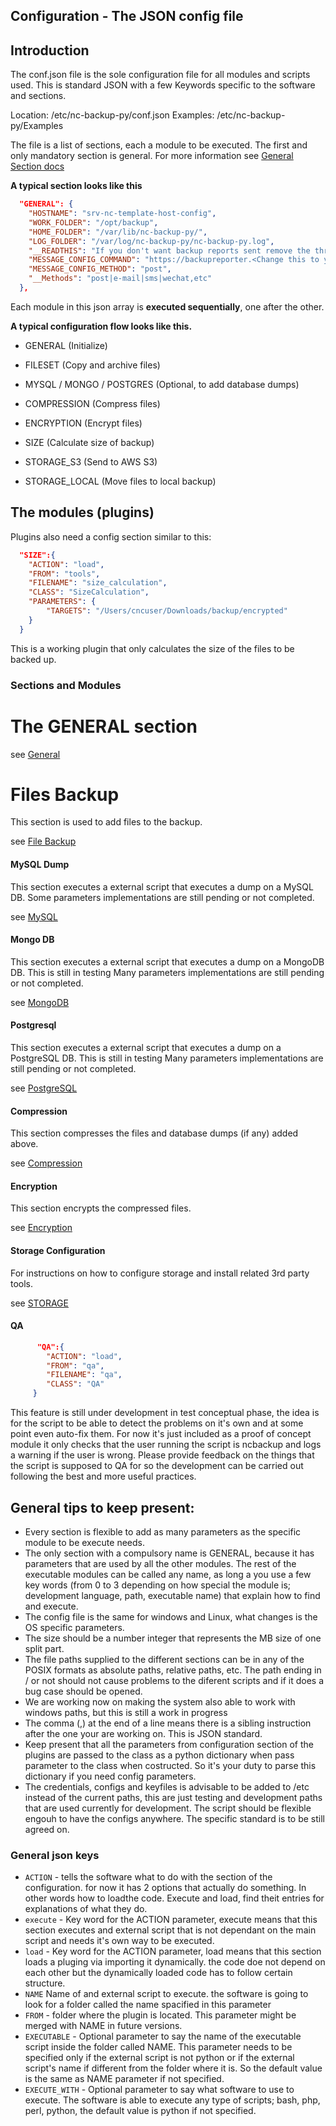 ## Configuration -  The JSON config file

## Introduction
The conf.json file is the sole configuration file for all modules and scripts used. This is standard JSON with a few Keywords specific to the software and sections.

Location: /etc/nc-backup-py/conf.json
Examples: /etc/nc-backup-py/Examples

The file is a list of sections, each a module to be executed. The first and only mandatory section is general. For more information see [General Section docs](GENERAL.md)

**A typical section looks like this**

```json
  "GENERAL": {
    "HOSTNAME": "srv-nc-template-host-config",
    "WORK_FOLDER": "/opt/backup",
    "HOME_FOLDER": "/var/lib/nc-backup-py/",
    "LOG_FOLDER": "/var/log/nc-backup-py/nc-backup-py.log",
    "__READTHIS": "If you don't want backup reports sent remove the three lines below this.",
    "MESSAGE_CONFIG_COMMAND": "https://backupreporter.<Change this to your domain>.com/backup_service.php",
    "MESSAGE_CONFIG_METHOD": "post",
    "__Methods": "post|e-mail|sms|wechat,etc"
  },
```

Each module in this json array is **executed sequentially**, one after the other.

**A typical configuration flow looks like this.**

* GENERAL (Initialize)

* FILESET (Copy and archive files)

* MYSQL / MONGO / POSTGRES (Optional, to add database dumps)

* COMPRESSION (Compress files)

* ENCRYPTION (Encrypt files)

* SIZE (Calculate size of backup)

* STORAGE_S3 (Send to AWS S3)

* STORAGE_LOCAL (Move files to local backup)


## The modules (plugins)

Plugins also need a config section similar to this:
```json
  "SIZE":{
    "ACTION": "load",
    "FROM": "tools",
    "FILENAME": "size_calculation",
    "CLASS": "SizeCalculation",
    "PARAMETERS": {
        "TARGETS": "/Users/cncuser/Downloads/backup/encrypted"
    }
  }
```
This is a working plugin that only calculates the size of the files to be backed up.

### Sections and Modules

# The GENERAL section

see [General](GENERAL.md)

# Files Backup

This section is used to add files to the backup.

see [File Backup](FILESBACKUP.md)

#### MySQL Dump

This section executes a external script that executes a dump on a MySQL DB. Some parameters implementations are still pending or not completed.

see [MySQL](MYSQL.md)

#### Mongo DB

This section executes a external script that executes a dump on a MongoDB DB. This is still in testing Many parameters implementations are still pending or not completed.

see [MongoDB](MONGO.md)

#### Postgresql

This section executes a external script that executes a dump on a PostgreSQL DB. This is still in testing Many parameters implementations are still pending or not completed.

see [PostgreSQL](MONGO.md)

#### Compression

This section compresses the files and database dumps (if any) added above.

see [Compression](COMPRESSION.md)

#### Encryption

This section encrypts the compressed files.

see [Encryption](ENCRYPTION.md)

#### Storage Configuration

For instructions on how to configure storage and install related 3rd party tools.

see [STORAGE](STORAGE.md)


#### QA
```json
      "QA":{
        "ACTION": "load",
        "FROM": "qa",
        "FILENAME": "qa",
        "CLASS": "QA"
     }
```
This feature is still under development in test conceptual phase, the idea is for the script to be able to detect the problems on it's own and at some point even auto-fix them. For now it's just included as a proof of concept module it only checks that the user running the script is ncbackup and logs a warning if the user is wrong. Please provide feedback on the things that the script is supposed to QA for so the development can be carried out following the best and more useful practices.


## General tips to keep present:

* Every section is flexible to add as many parameters as the specific module to be execute needs.
* The only section with a compulsory name is GENERAL, because it has parameters that are used by all the other modules. The rest of the executable modules can be called any name, as long a you use a few key words (from 0 to 3 depending on how special the module is; development language, path, executable name) that explain how to find and execute.
* The config file is the same for windows and Linux, what changes is the OS specific parameters.
* The size should be a number integer that represents the MB size of one split part.
* The file paths supplied to the different sections can be in any of the POSIX formats as absolute paths, relative paths, etc. The path ending in / or not should not cause problems to the diferent scripts and if it does a bug case should be opened.
* We are working now on making the system also able to work with windows paths, but this is still a work in progress
* The comma (,) at the end of a line means there is a sibling instruction after the one your are working on. This is JSON standard.
* Keep present that all the parameters from configuration section of the plugins are passed to the class as a python dictionary when pass parameter to the class when costructed. So it's your duty to parse this dictionary if you need config parameters.
* The credentials, configs and keyfiles is advisable to be added to /etc instead of the current paths, this are just testing and development paths that are used currently for development. The script should be flexible engouh to have the configs anywhere. The specific standard is to be still agreed on.


### General json keys

* `ACTION` - tells the software what to do with the section of the configuration. for now it has 2 options that actually do something. In other words how to loadthe code. Execute and load, find theit entries for explanations of what they do.
* `execute` - Key word for the ACTION parameter, execute means that this section executes and external script that is not dependant on the main script and needs it's own way to be executed.
* `load` - Key word for the ACTION parameter, load means that this section loads a pluging via importing it dynamically. the code doe not depend on each other but the dynamically loaded code has to follow certain structure.
* `NAME` Name of and external script to execute. the software is going to look for a folder called the name spacified in this parameter
* `FROM` - folder where the plugin is located. This parameter might be merged with NAME in future versions.
* `EXECUTABLE` - Optional parameter to say the name of the executable script inside the folder called NAME. This parameter needs to be specified only if the external script is not python or if the external script's name if different from the folder where it is. So the default value is the same as NAME parameter if not specified.
* `EXECUTE_WITH` - Optional parameter to say what software to use to execute. The software is able to execute any type of scripts; bash, php, perl, python, the default value is python if not specified.
